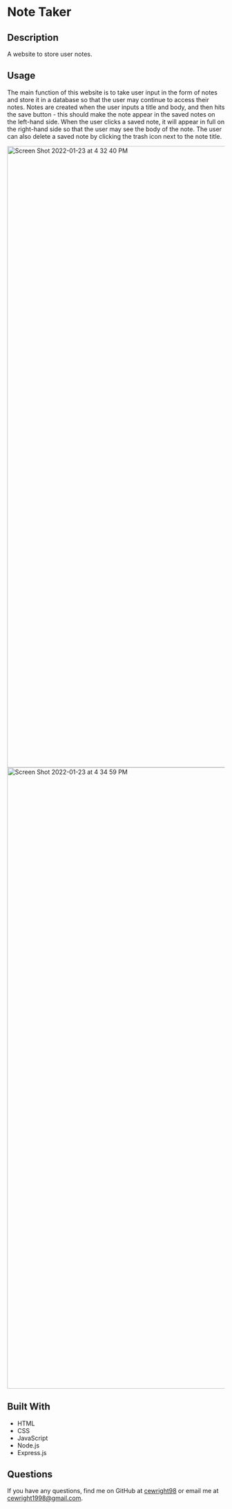 # Note Taker

## Description
A website to store user notes.

## Usage
The main function of this website is to take user input in the form of notes and store it in a database so that the user may continue to access their notes. Notes are created when the user inputs a title and body, and then hits the save button - this should make the note appear in the saved notes on the left-hand side. When the user clicks a saved note, it will appear in full on the right-hand side so that the user may see the body of the note. The user can also delete a saved note by clicking the trash icon next to the note title.

<img width="1440" alt="Screen Shot 2022-01-23 at 4 32 40 PM" src="https://user-images.githubusercontent.com/90212939/150698981-6a29c324-8484-43e5-a4a9-ff1e0604866b.png">
<img width="1440" alt="Screen Shot 2022-01-23 at 4 34 59 PM" src="https://user-images.githubusercontent.com/90212939/150698979-18dbe2c1-4706-4222-bc93-c7c8bc19ab45.png">

## Built With
* HTML
* CSS
* JavaScript
* Node.js
* Express.js

## Questions
If you have any questions, find me on GitHub at [cewright98](https://github.com/cewright98) or email me at cewright1998@gmail.com.
